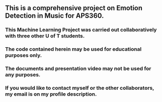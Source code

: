 ## This is a comprehensive project on Emotion Detection in Music for APS360.
### This Machine Learning Project was carried out collaboratively with three other U of T students.
### The code contained herein may be used for educational purposes only.
### The documents and presentation video may not be used for any purposes.
### If you would like to contact myself or the other collaborators, my email is on my profile description. 
